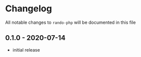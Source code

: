 # Changelog

All notable changes to `rando-php` will be documented in this file

## 0.1.0 - 2020-07-14

- initial release
